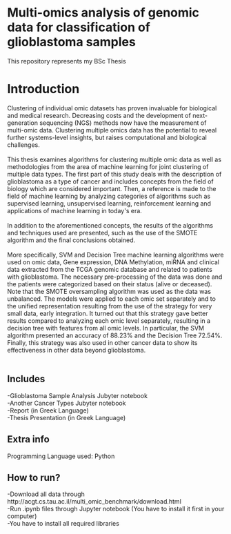 # Multi-omics analysis of genomic data for classification of glioblastoma samples
This repository represents my BSc Thesis

<h1> Introduction </h1>
 Clustering of individual omic datasets has proven invaluable for biological and medical research. Decreasing costs and the development of next-generation sequencing (NGS) methods now have the measurement of multi-omic data. Clustering multiple omics data has the potential to reveal further systems-level insights, but raises computational and biological challenges. <br/><br/>
 This thesis examines algorithms for clustering multiple omic data as well as methodologies from the area of machine learning for joint clustering of multiple data types. The first part of this study deals with the description of glioblastoma as a type of cancer and includes concepts from the field of biology which are considered important. Then, a reference is made to the field of machine learning by analyzing categories of algorithms such as supervised learning, unsupervised learning, reinforcement learning and applications of machine learning in today's era.<br/><br/>
 In addition to the aforementioned concepts, the results of the algorithms and techniques used are presented, such as the use of the SMOTE algorithm and the final conclusions obtained.<br/><br/>
 More specifically, SVM and Decision Tree machine learning algorithms were used on omic data, Gene expression, DNA Methylation, miRNA and clinical data extracted from the TCGA genomic database and related to patients with glioblastoma. The necessary pre-processing of the data was done and the patients were categorized based on their status (alive or deceased). Note that the SMOTE oversampling algorithm was used as the data was unbalanced. The models were applied to each omic set separately and to the unified representation resulting from the use of the strategy for very small data, early integration. It turned out that this strategy gave better results compared to analyzing each omic level separately, resulting in a decision tree with features from all omic levels. In particular, the SVM algorithm presented an accuracy of 88.23% and the Decision Tree 72.54%. Finally, this strategy was also used in other cancer data to show its effectiveness in other data beyond glioblastoma.<br/><br/>

<h2>Includes</h2>
-Glioblastoma Sample Analysis Jubyter notebook <br>
-Another Cancer Types Jubyter notebook<br>
-Report (in Greek Language)<br>
-Thesis Presentation (in Greek Language)<br>

<h2>Extra info</h2>
Programming Language used: Python

<h2>How to run?</h2>
-Download all data through http://acgt.cs.tau.ac.il/multi_omic_benchmark/download.html <br/>
-Run .ipynb files through Jupyter notebook (You have to install it first in your computer)<br/>
-You have to install all required libraries<br/>


